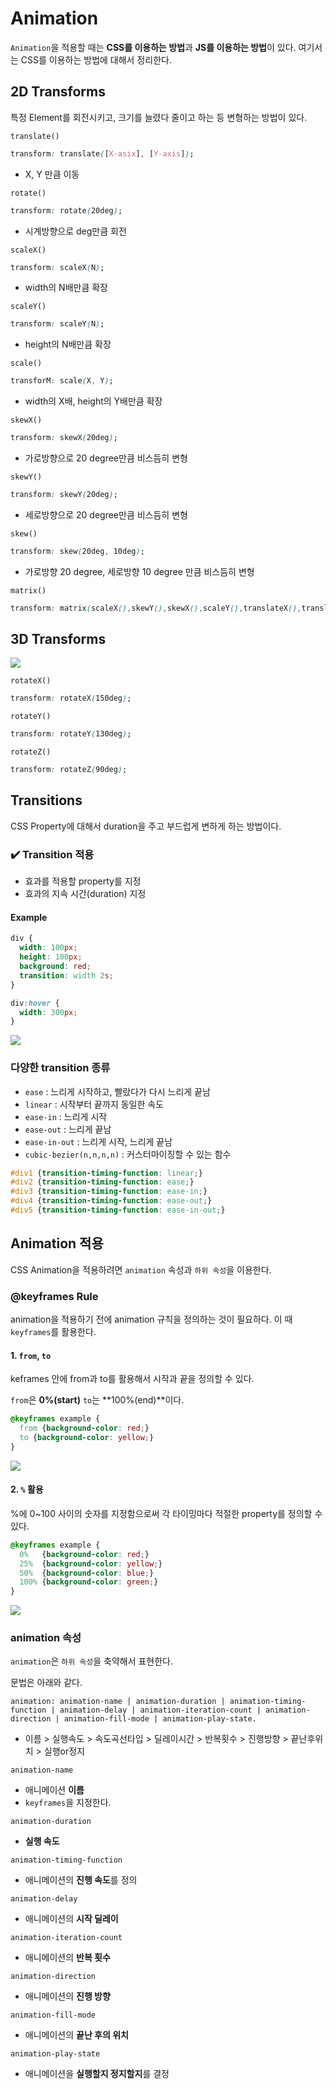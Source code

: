 # Animation

`Animation`을 적용할 때는 **CSS를 이용하는 방법**과 **JS를 이용하는 방법**이 있다. 여기서는 CSS를 이용하는 방법에 대해서 정리한다.



## 2D Transforms

특정 Element를 회전시키고, 크기를 늘렸다 줄이고 하는 등 변형하는 방법이 있다.



`translate()`

```css
transform: translate([X-asix], [Y-axis]);
```

- X, Y 만큼 이동



`rotate()`

```css
transform: rotate(20deg);
```

- 시계방향으로 deg만큼 회전



`scaleX()`

```css
transform: scaleX(N);
```

- width의 N배만큼 확장



`scaleY()`

```css
transform: scaleY(N);
```

- height의 N배만큼 확장



`scale()`

```css
transforM: scale(X, Y);
```

- width의 X배, height의 Y배만큼 확장



`skewX()`

```css
transform: skewX(20deg);
```

- 가로방향으로 20 degree만큼 비스듬히 변형



`skewY()`

```css
transform: skewY(20deg);
```

- 세로방향으로 20 degree만큼 비스듬히 변형



`skew()`

```css
transform: skew(20deg, 10deg);
```

- 가로방향 20 degree, 세로방향 10 degree 만큼 비스듬히 변형



`matrix()`

```css
transform: matrix(scaleX(),skewY(),skewX(),scaleY(),translateX(),translateY());
```



## 3D Transforms

<img src="./img/animation-axis.png" />

`rotateX()`

```css
transform: rotateX(150deg);
```



`rotateY()`

```css
transform: rotateY(130deg);
```



`rotateZ()`

```css
transform: rotateZ(90deg);
```



## Transitions

CSS Property에 대해서 duration을 주고 부드럽게 변하게 하는 방법이다.



### :heavy_check_mark: Transition 적용

- 효과를 적용할 property를 지정
- 효과의 지속 시간(duration) 지정



#### Example

```css
div {
  width: 100px;
  height: 100px;
  background: red;
  transition: width 2s;
}

div:hover {
  width: 300px;
}
```

<img src="./img/transition.gif" />



### 다양한 transition 종류

- `ease` : 느리게 시작하고, 빨랐다가 다시 느리게 끝남
- `linear` : 시작부터 끝까지 동일한 속도
- `ease-in` : 느리게 시작
- `ease-out` : 느리게 끝남
- `ease-in-out` : 느리게 시작, 느리게 끝남
- `cubic-bezier(n,n,n,n)` : 커스터마이징할 수 있는 함수

```css
#div1 {transition-timing-function: linear;}
#div2 {transition-timing-function: ease;}
#div3 {transition-timing-function: ease-in;}
#div4 {transition-timing-function: ease-out;}
#div5 {transition-timing-function: ease-in-out;}
```



## Animation 적용

CSS Animation을 적용하려면 `animation` 속성과 `하위 속성`을 이용한다.



### @keyframes Rule

animation을 적용하기 전에 animation 규칙을 정의하는 것이 필요하다. 이 때 `keyframes`를 활용한다.

#### 1. `from`, `to`

keframes 안에 from과 to를 활용해서 시작과 끝을 정의할 수 있다.

`from`은 **0%(start)** `to`는 **100%(end)**이다.

```css
@keyframes example {
  from {background-color: red;}
  to {background-color: yellow;}
}
```

<img src="./img/animation1.gif" />



#### 2. `%` 활용

%에 0~100 사이의 숫자를 지정함으로써 각 타이밍마다 적절한 property를 정의할 수 있다.

```css
@keyframes example {
  0%   {background-color: red;}
  25%  {background-color: yellow;}
  50%  {background-color: blue;}
  100% {background-color: green;}
}
```

<img src="./img/animation2.gif" />



### animation 속성

`animation`은 `하위 속성`을 축약해서 표현한다.

문법은 아래와 같다.

```
animation: animation-name | animation-duration | animation-timing-function | animation-delay | animation-iteration-count | animation-direction | animation-fill-mode | animation-play-state.
```

- 이름 > 실행속도 > 속도곡선타입 > 딜레이시간 > 반복횟수 >  진행방향 > 끝난후위치 > 실행or정지



`animation-name`

- 애니메이션 **이름**
- `keyframes`을 지정한다.



`animation-duration`

- **실행 속도**



`animation-timing-function`

- 애니메이션의 **진행 속도**를 정의



`animation-delay`

- 애니메이션의 **시작 딜레이** 



`animation-iteration-count`

- 애니메이션의 **반복 횟수**



`animation-direction`

- 애니메이션의 **진행 방향**



`animation-fill-mode`

- 애니메이션의 **끝난 후의 위치**



`animation-play-state`

- 애니메이션을 **실행할지 정지할지**를 결정